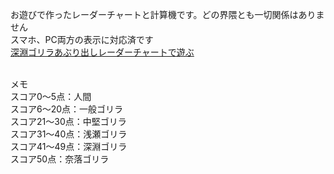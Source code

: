 お遊びで作ったレーダーチャートと計算機です。どの界隈とも一切関係はありません<br>
スマホ、PC両方の表示に対応済です<br>
[深淵ゴリラあぶり出しレーダーチャートで遊ぶ](https://ll4-hzn1l.github.io/uho-chart/max10_keisan_5chart.htm)　<br><br>

メモ<br>
スコア0～5点：人間<br>
スコア6～20点：一般ゴリラ<br>
スコア21～30点：中堅ゴリラ<br>
スコア31～40点：浅瀬ゴリラ<br>
スコア41～49点：深淵ゴリラ<br>
スコア50点：奈落ゴリラ<br>
